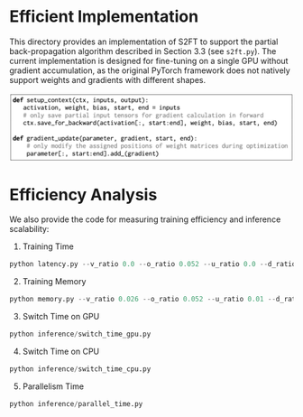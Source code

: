 # Efficient Implementation

This directory provides an implementation of S2FT to support the partial back-propagation algorithm described in Section 3.3 (see `s2ft.py`). The current implementation is designed for fine-tuning on a single GPU without gradient accumulation, as the original PyTorch framework does not natively support weights and gradients with different shapes.

<div align="center">
  <img src="../figures/s2ft_code_box.png" alt="Image 2" style="width: 700px; margin: 0 auto;">
</div>

# Efficiency Analysis

We also provide the code for measuring training efficiency and inference scalability:

1. Training Time
```python
python latency.py --v_ratio 0.0 --o_ratio 0.052 --u_ratio 0.0 --d_ratio 0.02
```

2. Training Memory
```python
python memory.py --v_ratio 0.026 --o_ratio 0.052 --u_ratio 0.01 --d_ratio 0.02
```

3. Switch Time on GPU
```python
python inference/switch_time_gpu.py
```

4. Switch Time on CPU
```python
python inference/switch_time_cpu.py
```

5. Parallelism Time
```python
python inference/parallel_time.py
```
